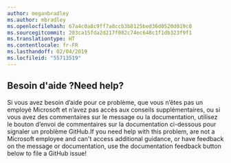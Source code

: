 ```yaml
---
author: meganbradley
ms.author: mbradley
ms.openlocfilehash: 67a4c0a8c9ff7a8ccb3b8125bed36d0520d019c0
ms.sourcegitcommit: 203ca15fda2d217f082c74ec648c1f1db323f9f1
ms.translationtype: HT
ms.contentlocale: fr-FR
ms.lasthandoff: 02/04/2019
ms.locfileid: "55713519"
---
```

## <a name="need-help"></a><span data-ttu-id="3706e-101">Besoin d'aide ?</span><span class="sxs-lookup"><span data-stu-id="3706e-101">Need help?</span></span>

<span data-ttu-id="3706e-102">Si vous avez besoin d’aide pour ce problème, que vous n’êtes pas un employé Microsoft et n’avez pas accès aux conseils supplémentaires, ou si vous avez des commentaires sur le message ou la documentation, utilisez le bouton d’envoi de commentaires sur la documentation ci-dessous pour signaler un problème GitHub.</span><span class="sxs-lookup"><span data-stu-id="3706e-102">If you need help with this problem, are not a Microsoft employee and can't access additional guidance, or have feedback on the message or documentation, use the documentation feedback button below to file a GitHub issue!</span></span>